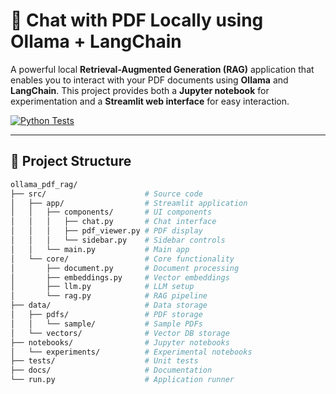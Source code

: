# 🤖 Chat with PDF Locally using Ollama + LangChain

A powerful local **Retrieval-Augmented Generation (RAG)** application that enables you to interact with your PDF documents using **Ollama** and **LangChain**. This project provides both a **Jupyter notebook** for experimentation and a **Streamlit web interface** for easy interaction.

[![Python Tests](https://github.com/tonykipkemboi/ollama_pdf_rag/actions/workflows/tests.yml/badge.svg)](https://github.com/tonykipkemboi/ollama_pdf_rag/actions/workflows/tests.yml)

---

## 📁 Project Structure

```bash
ollama_pdf_rag/
├── src/                      # Source code
│   ├── app/                  # Streamlit application
│   │   ├── components/       # UI components
│   │   │   ├── chat.py       # Chat interface
│   │   │   ├── pdf_viewer.py # PDF display
│   │   │   └── sidebar.py    # Sidebar controls
│   │   └── main.py           # Main app
│   └── core/                 # Core functionality
│       ├── document.py       # Document processing
│       ├── embeddings.py     # Vector embeddings
│       ├── llm.py            # LLM setup
│       └── rag.py            # RAG pipeline
├── data/                     # Data storage
│   ├── pdfs/                 # PDF storage
│   │   └── sample/           # Sample PDFs
│   └── vectors/              # Vector DB storage
├── notebooks/                # Jupyter notebooks
│   └── experiments/          # Experimental notebooks
├── tests/                    # Unit tests
├── docs/                     # Documentation
└── run.py                    # Application runner

